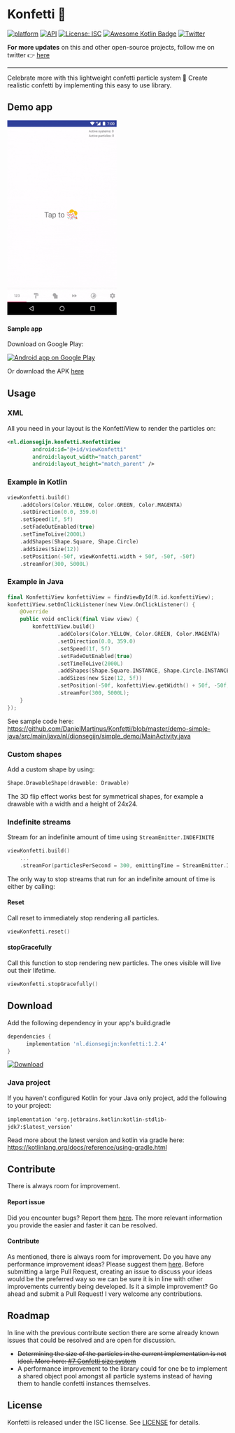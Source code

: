 # Konfetti 🎊

[![platform](https://img.shields.io/badge/platform-Android-green.svg)](https://www.android.com)
[![API](https://img.shields.io/badge/API-16%2B-brightgreen.svg?style=flat)](https://android-arsenal.com/api?level=16s)
[![License: ISC](https://img.shields.io/badge/License-ISC-yellow.svg)](https://opensource.org/licenses/ISC) [![Awesome Kotlin Badge](https://kotlin.link/awesome-kotlin.svg)](https://github.com/KotlinBy/awesome-kotlin) [![Twitter](https://img.shields.io/badge/Twitter-@dionsegijn-blue.svg?style=flat)](http://twitter.com/dionsegijn)

**For more updates** on this and other open-source projects, follow me on twitter 👉 [here](https://twitter.com/DionSegijn)

---

Celebrate more with this lightweight confetti particle system 🎊 Create realistic confetti by implementing this easy to use library.

## Demo app

[<img src="media/konfetti_demo.gif" width="250" />]()

#### Sample app

Download on Google Play:

<a href="https://play.google.com/store/apps/details?id=nl.dionsegijn.confettiattempt">
  <img alt="Android app on Google Play" src="https://developer.android.com/images/brand/en_app_rgb_wo_45.png" />
</a>

Or download the APK [here](https://github.com/DanielMartinus/Konfetti/releases/download/1.0/sample_app.apk)

## Usage


### XML

All you need in your layout is the KonfettiView to render the particles on:

```XML
<nl.dionsegijn.konfetti.KonfettiView
        android:id="@+id/viewKonfetti"
        android:layout_width="match_parent"
        android:layout_height="match_parent" />
```

### Example in Kotlin

```Kotlin
viewKonfetti.build()
    .addColors(Color.YELLOW, Color.GREEN, Color.MAGENTA)
    .setDirection(0.0, 359.0)
    .setSpeed(1f, 5f)
    .setFadeOutEnabled(true)
    .setTimeToLive(2000L)
    .addShapes(Shape.Square, Shape.Circle)
    .addSizes(Size(12))
    .setPosition(-50f, viewKonfetti.width + 50f, -50f, -50f)
    .streamFor(300, 5000L)
```

### Example in Java

```Kotlin
final KonfettiView konfettiView = findViewById(R.id.konfettiView);
konfettiView.setOnClickListener(new View.OnClickListener() {
    @Override
    public void onClick(final View view) {
        konfettiView.build()
                .addColors(Color.YELLOW, Color.GREEN, Color.MAGENTA)
                .setDirection(0.0, 359.0)
                .setSpeed(1f, 5f)
                .setFadeOutEnabled(true)
                .setTimeToLive(2000L)
                .addShapes(Shape.Square.INSTANCE, Shape.Circle.INSTANCE)
                .addSizes(new Size(12, 5f))
                .setPosition(-50f, konfettiView.getWidth() + 50f, -50f, -50f)
                .streamFor(300, 5000L);
    }
});
```
See sample code here: https://github.com/DanielMartinus/Konfetti/blob/master/demo-simple-java/src/main/java/nl/dionsegijn/simple_demo/MainActivity.java

### Custom shapes

Add a custom shape by using:

```Kotlin
Shape.DrawableShape(drawable: Drawable)
```

The 3D flip effect works best for symmetrical shapes, for example a drawable with a width and a height of 24x24.

### Indefinite streams

Stream for an indefinite amount of time using `StreamEmitter.INDEFINITE`

```Kotlin
viewKonfetti.build()
    ...
    .streamFor(particlesPerSecond = 300, emittingTime = StreamEmitter.INDEFINITE)
```

The only way to stop streams that run for an indefinite amount of time is either by calling:

#### Reset

Call reset to immediately stop rendering all particles.

```Kotlin
viewKonfetti.reset()
```

#### stopGracefully

Call this function to stop rendering new particles. The ones visible will live out their lifetime.

```Kotlin
viewKonfetti.stopGracefully()
```

## Download

Add the following dependency in your app's build.gradle

```groovy
dependencies {
      implementation 'nl.dionsegijn:konfetti:1.2.4'
}
```
 [ ![Download](https://api.bintray.com/packages/danielmartinus/maven/Konfetti/images/download.svg) ](https://bintray.com/danielmartinus/maven/Konfetti/_latestVersion)

### Java project

If you haven't configured Kotlin for your Java only project, add the following to your project:

`implementation 'org.jetbrains.kotlin:kotlin-stdlib-jdk7:$latest_version'`

Read more about the latest version and kotlin via gradle here: https://kotlinlang.org/docs/reference/using-gradle.html

## Contribute

There is always room for improvement.

#### Report issue

Did you encounter bugs? Report them [here](https://github.com/DanielMartinus/Konfetti/issues). The more relevant information you provide the easier and faster it can be resolved.

#### Contribute

As mentioned, there is always room for improvement. Do you have any performance improvement ideas? Please suggest them [here](https://github.com/DanielMartinus/Konfetti/issues). Before submitting a large Pull Request, creating an issue to discuss your ideas would be the preferred way so we can be sure it is in line with other improvements currently being developed. Is it a simple improvement? Go ahead and submit a Pull Request! I very welcome any contributions.

## Roadmap

In line with the previous contribute section there are some already known issues that could be resolved and are open for discussion.

- ~~Determining the size of the particles in the current implementation is not ideal. More here: [#7 Confetti size system](https://github.com/DanielMartinus/Konfetti/issues/7)~~
- A performance improvement to the library could for one be to implement a shared object pool amongst all particle systems instead of having them to handle confetti instances themselves.

## License

Konfetti is released under the ISC license. See [LICENSE](https://github.com/DanielMartinus/Konfetti/blob/master/LICENSE) for details.
